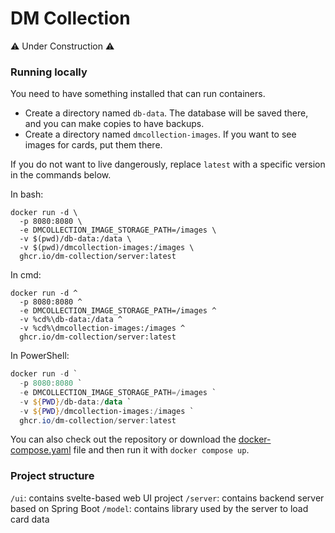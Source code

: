 # DM Collection

⚠️ Under Construction ⚠️

### Running locally

You need to have something installed that can run containers.

- Create a directory named `db-data`. The database will be saved there, and you can make copies to
  have backups.
- Create a directory named `dmcollection-images`. If you want to see images for cards, put them
  there.

If you do not want to live dangerously, replace `latest` with
a specific version in the commands below.

In bash:

```shell
docker run -d \
  -p 8080:8080 \
  -e DMCOLLECTION_IMAGE_STORAGE_PATH=/images \
  -v $(pwd)/db-data:/data \
  -v $(pwd)/dmcollection-images:/images \
  ghcr.io/dm-collection/server:latest
```

In cmd:

```batch
docker run -d ^
  -p 8080:8080 ^
  -e DMCOLLECTION_IMAGE_STORAGE_PATH=/images ^
  -v %cd%\db-data:/data ^
  -v %cd%\dmcollection-images:/images ^
  ghcr.io/dm-collection/server:latest
```

In PowerShell:

```powershell
docker run -d `
  -p 8080:8080 `
  -e DMCOLLECTION_IMAGE_STORAGE_PATH=/images `
  -v ${PWD}/db-data:/data `
  -v ${PWD}/dmcollection-images:/images `
  ghcr.io/dm-collection/server:latest
```

You can also check out the repository or download the [docker-compose.yaml](docker-compose.yaml)
file and then run it with `docker compose up`.

### Project structure
`/ui`: contains svelte-based web UI project
`/server`: contains backend server based on Spring Boot
`/model`: contains library used by the server to load card data